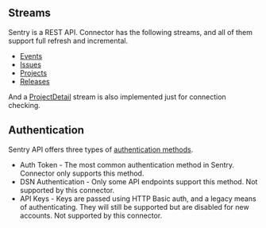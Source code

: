 ## Streams

Sentry is a REST API. Connector has the following streams, and all of them support full refresh and
incremental.

- [Events](https://docs.sentry.io/api/events/list-a-projects-events/)
- [Issues](https://docs.sentry.io/api/events/list-a-projects-issues/)
- [Projects](https://docs.sentry.io/api/projects/list-your-projects/)
- [Releases](https://docs.sentry.io/api/releases/list-an-organizations-releases/)

And a [ProjectDetail](https://docs.sentry.io/api/projects/retrieve-a-project/) stream is also
implemented just for connection checking.

## Authentication

Sentry API offers three types of [authentication methods](https://docs.sentry.io/api/auth/).

- Auth Token - The most common authentication method in Sentry. Connector only supports this method.
- DSN Authentication - Only some API endpoints support this method. Not supported by this connector.
- API Keys - Keys are passed using HTTP Basic auth, and a legacy means of authenticating. They will
  still be supported but are disabled for new accounts. Not supported by this connector.
